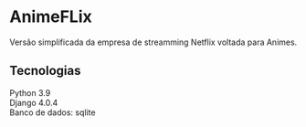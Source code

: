 # AnimeFLix
Versão simplificada da empresa de streamming Netflix voltada para Animes.  
  
## Tecnologias  
Python 3.9  
Django 4.0.4  
Banco de dados: sqlite  
